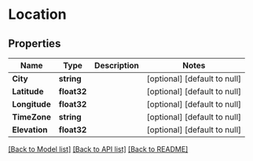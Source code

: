 # Location

## Properties
Name | Type | Description | Notes
------------ | ------------- | ------------- | -------------
**City** | **string** |  | [optional] [default to null]
**Latitude** | **float32** |  | [optional] [default to null]
**Longitude** | **float32** |  | [optional] [default to null]
**TimeZone** | **string** |  | [optional] [default to null]
**Elevation** | **float32** |  | [optional] [default to null]

[[Back to Model list]](../README.md#documentation-for-models) [[Back to API list]](../README.md#documentation-for-api-endpoints) [[Back to README]](../README.md)


